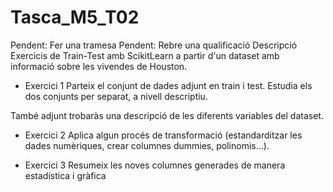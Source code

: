 # Tasca_M5_T02

Pendent: Fer una tramesa Pendent: Rebre una qualificació
Descripció
Exercicis de Train-Test amb ScikitLearn a partir d'un dataset amb informació sobre les vivendes de Houston.

- Exercici 1
Parteix el conjunt de dades adjunt en train i test. Estudia els dos conjunts per separat, a nivell descriptiu.

També adjunt trobaràs una descripció de les diferents variables del dataset.



- Exercici 2
Aplica algun procés de transformació (estandarditzar les dades numèriques, crear columnes dummies, polinomis...).



- Exercici 3
Resumeix les noves columnes generades de manera estadística i gràfica
